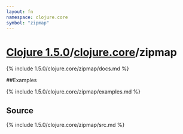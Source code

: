 ```yaml
---
layout: fn
namespace: clojure.core
symbol: "zipmap"
---
```


# [Clojure 1.5.0](../../)/[clojure.core](../)/zipmap

{% include 1.5.0/clojure.core/zipmap/docs.md %}

##Examples

{% include 1.5.0/clojure.core/zipmap/examples.md %}
## Source
{% include 1.5.0/clojure.core/zipmap/src.md %}

